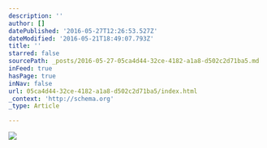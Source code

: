 ```yaml
---
description: ''
author: []
datePublished: '2016-05-27T12:26:53.527Z'
dateModified: '2016-05-21T18:49:07.793Z'
title: ''
starred: false
sourcePath: _posts/2016-05-27-05ca4d44-32ce-4182-a1a8-d502c2d71ba5.md
inFeed: true
hasPage: true
inNav: false
url: 05ca4d44-32ce-4182-a1a8-d502c2d71ba5/index.html
_context: 'http://schema.org'
_type: Article

---
```

![](https://the-grid-user-content.s3-us-west-2.amazonaws.com/ddbbea66-f145-4a16-9a4f-cbaad400f58c.jpg)